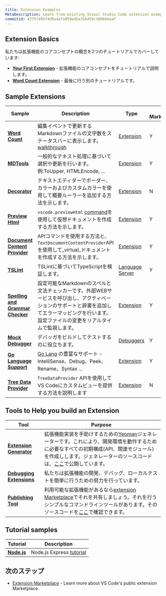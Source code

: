 ```yaml
---
title: Extension Examples
MetaDescription: Learn from existing Visual Studio Code extension examples.
commitid: 42757495f4d9a4a7a959e45a7eb459c388b04aaf
---
```


## Extension Basics

私たちは拡張機能のコアコンセプトの概念を2つのチュートリアルでカバーしています:

* **[Your First Extension](/docs/extensions/example-hello-world.md)** -  拡張機能のコアコンセプトをチュートリアルで説明します。
* **[Word Count Extension](/docs/extensions/example-word-count.md)** - 最後に行う別のチュートリアルです。

## Sample Extensions

Sample|Description|Type|In Marketplace
------|-----------|----|---------
**[Word Count](https://github.com/Microsoft/vscode-wordcount)**|編集イベントで更新するMarkdownファイルの文字数をステータスバーに表示します。[walkthrough](/docs/extensions/example-word-count.md)|[Extension](/docs/extensions/example-hello-world.md)|Y
**[MDTools](https://github.com/Microsoft/vscode-MDTools)**|一般的なテキスト処理に基づいて選択や更新を行います。例:ToUpper, HTMLEncode, ...|[Extension](/docs/extensions/example-hello-world.md)|Y
**[Decorator](https://github.com/Microsoft/vscode-extension-samples/tree/master/decorator-sample)**|テキストエディターでボーダー、カラーおよびカスタムカラーを使用して概要ルーラーを追加する方法を示します。|[Extension](/docs/extensions/example-hello-world.md)|N
**[Preview Html](https://github.com/Microsoft/vscode-extension-samples/tree/master/previewhtml-sample)**|`vscode.previewHtml` [command](/docs/extensionapi/vscode-api-commands.md#commands)を使用して仮想ドキュメントを作成する方法を示します。|[Extension](/docs/extensions/example-hello-world.md)|Y
**[Document Content Provider](https://github.com/Microsoft/vscode-extension-samples/tree/master/contentprovider-sample)**|APIコマンドを使用する方法と、`TextDocumentContentProvider`APIを使用して_virtual_ドキュメントを作成する方法を示します。|[Extension](/docs/extensions/example-hello-world.md)|Y
**[TSLint](https://github.com/Microsoft/vscode-tslint)**|TSLintに基づいてTypeScriptを検証します。|[Language Server](/docs/extensions/example-language-server.md)|Y
**[Spelling and Grammar Checker](https://github.com/Microsoft/vscode-spell-check)**|設定可能なMarkdownのスペルと文法チェッカーです。外部WEBサービスを呼び出し、アクティベーションのサポートと辞書を追加してエラーマッピングを行います。設定ファイルの変更をリアルタイムで監視します。|[Extension](/docs/extensions/example-hello-world.md)|Y
**[Mock Debugger](https://github.com/Microsoft/vscode-mock-debug)**|デバッガをビルドしてテストするのに役立ちます。|[Debuggers](/docs/extensions/example-debuggers.md)|Y
**[Go Language Support](https://github.com/microsoft/vscode-go)**|[Go Lang](https://golang.org/) の豊富なサポート - IntelliSense、Debug、Peek、Rename、Syntax ...|[Extension](/docs/extensionapi/vscode-api.md#languages)|Y
**[Tree Data Provider](https://github.com/Microsoft/vscode-extension-samples/tree/master/tree-view-sample)**|`TreeDataProvider` APIを使用してVS Codeにカスタムビューを提供する方法を説明します|[Extension](/docs/extensionapi/vscode-api.md#TreeDataProvider)|N

## Tools to Help you build an Extension

Tool|Purpose
----|-------
**[Extension Generator](/docs/extensions/yocode.md)**|拡張機能実装を手助けするための[Yeoman](http://yeoman.io/)ジェネレーターです。これにより、開発環境を動作するために必要なすべての初期構成(API、関連モジュール)を作成しします。ジェネレーターのソースコードは、[ここ](https://github.com/Microsoft/vscode-generator-code)で公開しています。
**[Debugging Extensions](/docs/extensions/debugging-extensions.md)**|私たちは拡張機能の開発、デバッグ、ローカルテストを簡単に行うための努力を行っています。
**[Publishing Tool](/docs/extensions/publish-extension.md)**|利用可能な拡張機能があるなら[extension Marketplace](/docs/userguide/extension-gallery.md)でそれを共有しましょう。それを行うシンプルなコマンドラインツールがあります。そのソースコードを[ここ](https://github.com/Microsoft/vsce)で確認できます。

## Tutorial samples

Tutorial|Description
--------|-----------
**[Node.js](https://github.com/Microsoft/vscode-samples)**|Node.js Express [tutorial](/docs/nodejs/nodejs-tutorial.md)

## 次のステップ

* [Extension Marketplace](/docs/userguide/extension-gallery.md) - Learn more about VS Code's public extension Marketplace.
